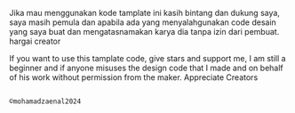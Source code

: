 Jika mau menggunakan kode tamplate ini kasih bintang dan dukung saya, saya masih pemula dan apabila ada yang menyalahgunakan code desain yang saya buat dan mengatasnamakan karya dia tanpa izin dari pembuat. hargai creator

If you want to use this tamplate code, give stars and support me, I am still a beginner and if anyone misuses the design code that I made and on behalf of his work without permission from the maker. Appreciate Creators

                                                                                                ©mohamadzaenal2024
